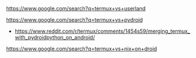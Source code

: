 https://www.google.com/search?q=termux+vs+userland

https://www.google.com/search?q=termux+vs+pydroid
- https://www.reddit.com/r/termux/comments/1454s59/merging_termux_with_pydroidpython_on_android/

https://www.google.com/search?q=termux+vs+nix+on+droid
